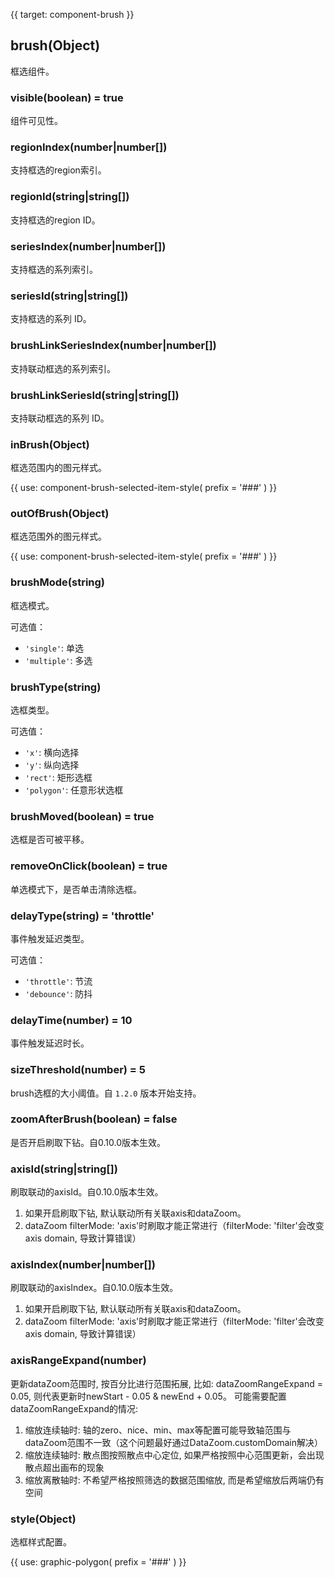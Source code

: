 {{ target: component-brush }}

## brush(Object)

框选组件。

### visible(boolean) = true

组件可见性。

### regionIndex(number|number[])

支持框选的region索引。

### regionId(string|string[])

支持框选的region ID。

### seriesIndex(number|number[])

支持框选的系列索引。

### seriesId(string|string[])

支持框选的系列 ID。

### brushLinkSeriesIndex(number|number[])

支持联动框选的系列索引。

### brushLinkSeriesId(string|string[])

支持联动框选的系列 ID。

### inBrush(Object)

框选范围内的图元样式。

{{ use: component-brush-selected-item-style(
  prefix = '###'
) }}

### outOfBrush(Object)

框选范围外的图元样式。

{{ use: component-brush-selected-item-style(
  prefix = '###'
) }}

### brushMode(string)

框选模式。

可选值：
- `'single'`: 单选
- `'multiple'`: 多选

### brushType(string)

选框类型。

可选值：
- `'x'`: 横向选择
- `'y'`: 纵向选择
- `'rect'`: 矩形选框
- `'polygon'`: 任意形状选框

### brushMoved(boolean) = true

选框是否可被平移。

### removeOnClick(boolean) = true

单选模式下，是否单击清除选框。

### delayType(string) = 'throttle'

事件触发延迟类型。

可选值：
- `'throttle'`: 节流
- `'debounce'`: 防抖

### delayTime(number) = 10

事件触发延迟时长。

### sizeThreshold(number) = 5

brush选框的大小阈值。自 `1.2.0` 版本开始支持。

### zoomAfterBrush(boolean) = false
是否开启刷取下钻。自0.10.0版本生效。

### axisId(string|string[])

刷取联动的axisId。自0.10.0版本生效。
1. 如果开启刷取下钻, 默认联动所有关联axis和dataZoom。
2. dataZoom filterMode: 'axis'时刷取才能正常进行（filterMode: 'filter'会改变axis domain, 导致计算错误）

### axisIndex(number|number[])

刷取联动的axisIndex。自0.10.0版本生效。
1. 如果开启刷取下钻, 默认联动所有关联axis和dataZoom。
2. dataZoom filterMode: 'axis'时刷取才能正常进行（filterMode: 'filter'会改变axis domain, 导致计算错误）

### axisRangeExpand(number)
更新dataZoom范围时, 按百分比进行范围拓展, 比如: dataZoomRangeExpand = 0.05, 则代表更新时newStart - 0.05 & newEnd + 0.05。
可能需要配置dataZoomRangeExpand的情况:
1. 缩放连续轴时: 轴的zero、nice、min、max等配置可能导致轴范围与dataZoom范围不一致（这个问题最好通过DataZoom.customDomain解决）
2. 缩放连续轴时: 散点图按照散点中心定位, 如果严格按照中心范围更新，会出现散点超出画布的现象
3. 缩放离散轴时: 不希望严格按照筛选的数据范围缩放, 而是希望缩放后两端仍有空间

### style(Object)

选框样式配置。

{{ use: graphic-polygon(
  prefix = '###'
) }}








